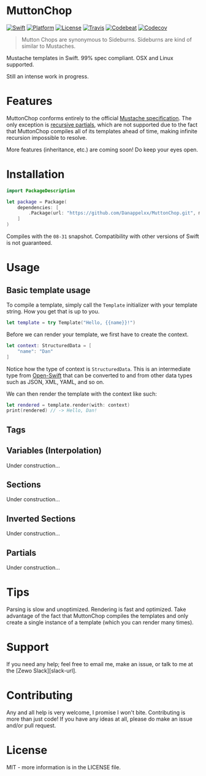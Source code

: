 # MuttonChop

[![Swift][swift-badge]][platform-url] [![Platform][platform-badge]][platform-url] [![License][mit-badge]][mit-url] [![Travis][travis-badge]][travis-url] [![Codebeat][codebeat-badge]][codebeat-url] [![Codecov][codecov-badge]][codecov-url]

> Mutton Chops are synonymous to Sideburns. Sideburns are kind of similar to Mustaches.

Mustache templates in Swift. 99% spec compliant. OSX and Linux supported.

Still an intense work in progress.

# Features

MuttonChop conforms entirely to the official [Mustache specification](https://github.com/mustache/spec). The only exception is [recursive partials](https://github.com/Danappelxx/MuttonChop/blob/master/Tests/SpecTests/SpecTests.swift#L1253-L1266), which are not supported due to the fact that MuttonChop compiles all of its templates ahead of time, making infinite recursion impossible to resolve.

More features (inheritance, etc.) are coming soon! Do keep your eyes open.

# Installation

```swift
import PackageDescription

let package = Package(
    dependencies: [
        .Package(url: "https://github.com/Danappelxx/MuttonChop.git", majorVersion: 0, minor: 1),
    ]
)
```

Compiles with the `08-31` snapshot. Compatibility with other versions of Swift is not guaranteed.

# Usage

## Basic template usage

To compile a template, simply call the `Template` initializer with your template string. How you get that is up to you.

```swift
let template = try Template("Hello, {{name}}!")
```

Before we can render your template, we first have to create the context.

```swift
let context: StructuredData = [
    "name": "Dan"
]
```

Notice how the type of context is `StructuredData`. This is an intermediate type from [Open-Swift](https://github.com/open-swift/C7/blob/master/Sources/StructuredData.swift) that can be converted to and from other data types such as JSON, XML, YAML, and so on.

We can then render the template with the context like such:

```swift
let rendered = template.render(with: context)
print(rendered) // -> Hello, Dan!
```

## Tags

## Variables (Interpolation)

Under construction...

## Sections

Under construction...

## Inverted Sections

Under construction...

## Partials

Under construction...

# Tips

Parsing is slow and unoptimized. Rendering is fast and optimized. Take advantage of the fact that MuttonChop compiles the templates and only create a single instance of a template (which you can render many times).

# Support

If you need any help; feel free to email me, make an issue, or talk to me at the [Zewo Slack][slack-url].

# Contributing

Any and all help is very welcome, I promise I won't bite. Contributing is more than just code! If you have any ideas at all, please do make an issue and/or pull request.

# License

MIT - more information is in the LICENSE file.

[codebeat-badge]: https://codebeat.co/badges/102d7671-84ec-4af2-b82c-b64844ad5e2b
[codebeat-url]: https://codebeat.co/projects/github-com-danappelxx-muttonchop
[codecov-badge]: https://codecov.io/gh/Danappelxx/MuttonChop/branch/master/graph/badge.svg
[codecov-url]: https://codecov.io/gh/Danappelxx/MuttonChop
[mit-badge]: https://img.shields.io/badge/License-MIT-blue.svg?style=flat
[mit-url]: https://tldrlegal.com/license/mit-license
[platform-badge]: https://img.shields.io/badge/Platforms-OS%20X%20--%20Linux-lightgray.svg?style=flat
[platform-url]: https://swift.org
[swift-badge]: https://img.shields.io/badge/Swift-3.0-orange.svg?style=flat
[swift-url]: https://swift.org
[travis-badge]: https://travis-ci.org/Danappelxx/MuttonChop.svg?branch=master
[travis-url]: https://travis-ci.org/Danappelxx/MuttonChop
